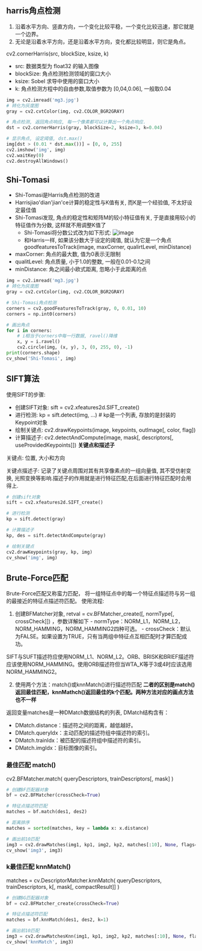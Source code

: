 ## harris角点检测
1. 沿着水平方向、竖直方向，一个变化比较平稳，一个变化比较迅速，那它就是一个边界。
2. 无论是沿着水平方向，还是沿着水平方向，变化都比较明显，则它是角点。

cv2.cornerHarris(src, blockSize, ksize, k)
- src: 数据类型为 float32 的输入图像
- blockSize: 角点检测检测领域的窗口大小
- ksize: Sobel 求导中使用的窗口大小
- k: 角点检测方程中的自由参数,取值参数为 [0,04,0.06], 一般取0.04

```Python
img = cv2.imread('mg3.jpg')
# 转化为灰度图
gray = cv2.cvtColor(img, cv2.COLOR_BGR2GRAY)

# 角点检测, 返回角点响应, 每一个像素都可以计算出一个角点响应.
dst = cv2.cornerHarris(gray, blockSize=2, ksize=3, k=0.04)

# 显示角点, 设定阈值, dst.max()
img[dst > (0.01 * dst.max())] = [0, 0, 255]
cv2.imshow('img', img)
cv2.waitKey(0)
cv2.destroyAllWindows()
```
## Shi-Tomasi
- Shi-Tomasi是Harris角点检测的改进
- Harrisjiao'dian'jian'ce计算的稳定性与K值有关, 而K是一个经验值, 不太好设定最佳值
- Shi-Tomasi发现, 角点的稳定性和矩阵M的较小特征值有关, 于是直接用较小的特征值作为分数, 这样就不用调整K值了
  - Shi-Tomasi将分数公式改为如下形式: 
![image](https://user-images.githubusercontent.com/129270106/232049789-777f31f7-6fa5-4f13-8561-f4daf28cd5b3.png)
  - 和Harris一样, 如果该分数大于设定的阈值, 就认为它是一个角点
goodfeaturesToTrack(image, maxCorner, qualirtLevel, minDistance)
- maxCorner: 角点的最大数, 值为0表示无限制
- qualitLevel: 角点质量, 小于1.0的整数, 一般在0.01-0.1之间
- minDistance: 角之间最小欧式距离, 忽略小于此距离的点

```Python
img = cv2.imread('mg3.jpg')
# 转化为灰度图
gray = cv2.cvtColor(img, cv2.COLOR_BGR2GRAY)

# Shi-Tomasi角点检测
corners = cv2.goodFeaturesToTrack(gray, 0, 0.01, 10)
corners = np.int0(corners)

# 画出角点
for i in corners:
    # i相当于corners中每一行数据, ravel()降维
    x, y = i.ravel()
    cv2.circle(img, (x, y), 3, (0, 255, 0), -1)
print(corners.shape)
cv_show('Shi-Tomasi', img)
```

## SIFT算法
使用SIFT的步骤:
  - 创建SIFT对象: sift = cv2.xfeatures2d.SIFT_create()
  - 进行检测: kp = sift.detect(img, ...)      # kp是一个列表, 存放的是封装的Keypoint对象
  - 绘制关键点: cv2.drawKeypoints(image, keypoints, outImage[, color, flag])
  - 计算描述子: cv2.detectAndCompute(image, mask[, descriptors[, useProvidedKeypoints]])
 **关键点和描述子**
 
 关键点: 位置, 大小和方向
 
 关键点描述子: 记录了关键点周围对其有共享像素点的一组向量值, 其不受仿射变换, 光照变换等影响.描述子的作用就是进行特征匹配,在后面进行特征匹配时会用得上.
 
 ```Python
# 创建sift对象
sift = cv2.xfeatures2d.SIFT_create()

# 进行检测
kp = sift.detect(gray)

# 计算描述子
kp, des = sift.detectAndCompute(gray)

# 绘制关键点
cv2.drawKeypoints(gray, kp, img)
cv_show('img', img)
 ```
## Brute-Force匹配
Brute-Force匹配又称蛮力匹配， 将一组特征点中的每一个特征点描述符与另一组的最接近的特征点描述符匹配。
使用流程:
  1. 创建BFMatcher对象, retval = cv.BFMatcher_create([, normType[, crossCheck]]) ，参数详解如下
    - normType：NORM_L1，NORM_L2，NORM_HAMMING，NORM_HAMMING2四种可选。
    - crossCheck：默认为FALSE。如果设置为TRUE，只有当两组中特征点互相匹配时才算匹配成功。

SIFT与SUFT描述符应使用NORM_L1、NORM_L2。ORB、BRISK和BRIEF描述符应该使用NORM_HAMMING。使用ORB描述符但当WTA_K等于3或4时应该选用NORM_HAMMING2。

  2. 使用两个方法：match()或knnMatch()进行描述符匹配 
**二者的区别是match()返回最佳匹配，knnMathch()返回最佳的k个匹配。两种方法对应的画点方法也不一样**

返回变量matches是一种DMatch数据结构的列表, DMatch结构含有：
  - DMatch.distance：描述符之间的距离，越低越好。
  - DMatch.queryIdx：主动匹配的描述符组中描述符的索引。
  - DMatch.trainIdx：被匹配的描述符组中描述符的索引。
  - DMatch.imgIdx：目标图像的索引。 
### 最佳匹配 match()
cv2.BFMatcher.match( queryDescriptors, trainDescriptors[, mask] )

```Python
# 创建BF匹配器对象
bf = cv2.BFMatcher(crossCheck=True)

# 特征点描述符匹配
matches = bf.match(des1, des2)

# 距离排序
matches = sorted(matches, key = lambda x: x.distance)

# 画出前10匹配
img3 = cv2.drawMatches(img1, kp1, img2, kp2, matches[:10], None, flags=2)
cv_show('img3', img3)
```
### k最佳匹配 knnMatch()
matches = cv.DescriptorMatcher.knnMatch( queryDescriptors, trainDescriptors, k[, mask[, compactResult]] )

```Python
# 创建BG匹配器对象
bf = cv2.BFMatcher_create(crossCheck=True)

# 特征点描述符匹配
matches = bf.knnMatch(des1, des2, k=1)

# 画出前10匹配
img3 = cv2.drawMatchesKnn(img1, kp1, img2, kp2, matches[:10], None, flags=2)
cv_show('knnMatch', img3)
```

## 
